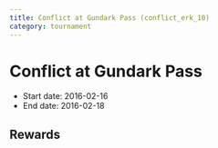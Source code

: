 ```yaml
---
title: Conflict at Gundark Pass (conflict_erk_10)
category: tournament
---
```

# Conflict at Gundark Pass

  * Start date: 2016-02-16
  * End date: 2016-02-18

## Rewards

